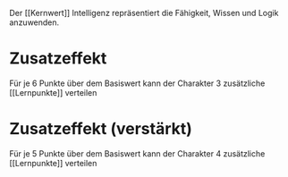 Der [[Kernwert]] Intelligenz repräsentiert die Fähigkeit, Wissen und Logik anzuwenden.
# Zusatzeffekt
Für je 6 Punkte über dem Basiswert kann der Charakter 3 zusätzliche [[Lernpunkte]] verteilen
# Zusatzeffekt (verstärkt)
Für je 5 Punkte über dem Basiswert kann der Charakter 4 zusätzliche [[Lernpunkte]] verteilen